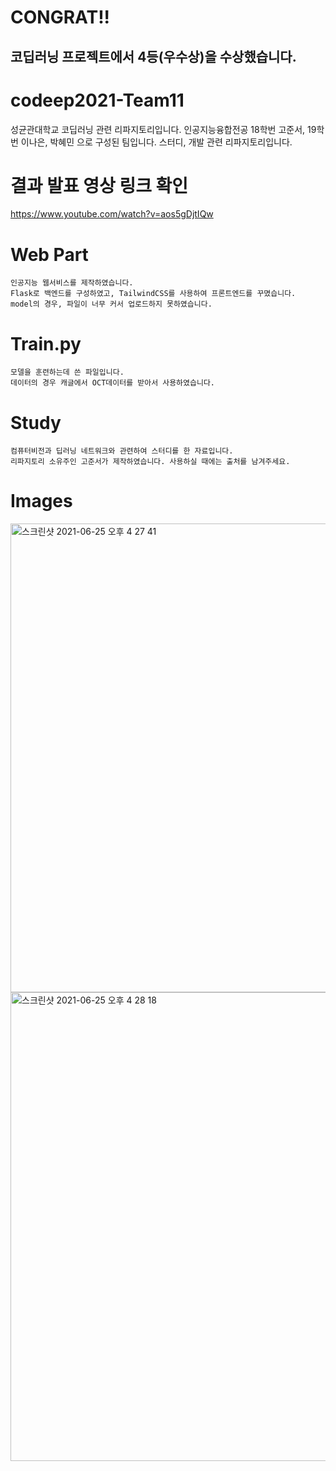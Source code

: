 # CONGRAT!!
## 코딥러닝 프로젝트에서 4등(우수상)을 수상했습니다.

# codeep2021-Team11
성균관대학교 코딥러닝 관련 리파지토리입니다. 인공지능융합전공 18학번 고준서, 19학번 이나은, 박혜민 으로 구성된 팀입니다. 스터디, 개발 관련 리파지토리입니다.

# 결과 발표 영상 링크 확인
https://www.youtube.com/watch?v=aos5gDjtIQw

# Web Part
    인공지능 웹서비스를 제작하였습니다.
    Flask로 백엔드를 구성하였고, TailwindCSS를 사용하여 프론트엔드를 꾸몄습니다.
    model의 경우, 파일이 너무 커서 업로드하지 못하였습니다.
    
# Train.py
    모델을 훈련하는데 쓴 파일입니다.
    데이터의 경우 캐글에서 OCT데이터를 받아서 사용하였습니다.
    
# Study
    컴퓨터비전과 딥러닝 네트워크와 관련하여 스터디를 한 자료입니다.
    리파지토리 소유주인 고준서가 제작하였습니다. 사용하실 때에는 출처를 남겨주세요.
    
# Images
<img width="750" alt="스크린샷 2021-06-25 오후 4 27 41" src="https://user-images.githubusercontent.com/50725139/123387022-4573d680-d5d2-11eb-8f6b-14d268937c72.png">
<img width="750" alt="스크린샷 2021-06-25 오후 4 28 18" src="https://user-images.githubusercontent.com/50725139/123387085-5a506a00-d5d2-11eb-9783-4037db306dbf.png">

